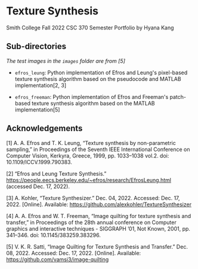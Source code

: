 # Texture Synthesis
Smith College Fall 2022 CSC 370 Semester Portfolio by Hyana Kang

## Sub-directories
_The test images in the `images` folder are from [5]_

- `efros_leung`: Python implementation of Efros and Leung's pixel-based texture synthesis algorithm based on the pseudocode and MATLAB implementation[2, 3]

- `efros_freeman`: Python implementation of Efros and Freeman's patch-based texture synthesis algorithm based on the MATLAB implementation[5]

## Acknowledgements
[1] A. A. Efros and T. K. Leung, “Texture synthesis by non-parametric sampling,” in Proceedings of the Seventh IEEE International Conference on Computer Vision, Kerkyra, Greece, 1999, pp. 1033–1038 vol.2. doi: 10.1109/ICCV.1999.790383.

[2] “Efros and Leung Texture Synthesis.” https://people.eecs.berkeley.edu/~efros/research/EfrosLeung.html (accessed Dec. 17, 2022).

[3] A. Kohler, “Texture Synthesizer.” Dec. 04, 2022. Accessed: Dec. 17, 2022. [Online]. Available: https://github.com/alexkohler/TextureSynthesizer

[4] A. A. Efros and W. T. Freeman, “Image quilting for texture synthesis and transfer,” in Proceedings of the 28th annual conference on Computer graphics and interactive techniques  - SIGGRAPH ’01, Not Known, 2001, pp. 341–346. doi: 10.1145/383259.383296.

[5] V. K. R. Satti, “Image Quilting for Texture Synthesis and Transfer.” Dec. 08, 2022. Accessed: Dec. 17, 2022. [Online]. Available: https://github.com/vamsi3/image-quilting
